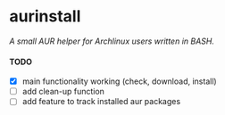 # aurinstall
*A small AUR helper for Archlinux users written in BASH.*

#### TODO

- [x] main functionality working (check, download, install)
- [ ] add clean-up function
- [ ] add feature to track installed aur packages
